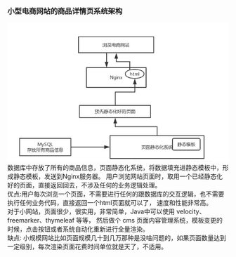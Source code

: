 ### 小型电商网站的商品详情页系统架构
![](../../image/1_1.png)  
数据库中存放了所有的商品信息，页面静态化系统，将数据填充进静态模板中，形成静态模板，发送到Nginx服务器。
用户浏览网站页面时，取用一个已经静态化好的页面，直接返回回去，不涉及任何的业务逻辑处理。  
优点:用户每次浏览一个页面，不需要进行任何的跟数据库的交互逻辑，也不需要执行任何业务代码，直接返回一个html页面就可以了，
速度和性能非常高。  
对于小网站，页面很少，很实用，非常简单，Java中可以使用 velocity、freemarker、thymeleaf 等等，
然后做个 cms 页面内容管理系统，模板变更的时候，点击按钮或者系统自动化重新进行全量渲染。  
缺点: 小规模网站比如页面规模几十到几万那种是没啥问题的，如果页面数量达到一定级别，每次渲染页面花费时间单位就是天了，不适用。